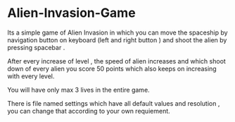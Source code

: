 # Alien-Invasion-Game

Its a simple game of Alien Invasion in which you can move the spaceship by navigation button on keyboard (left and right button )
and shoot the alien by pressing spacebar .

After every increase of level , the speed of alien increases and which shoot down of every alien you score 50 points which also keeps on increasing with 
every level.

You will have only max 3  lives in the entire game.

There is file named settings which have all default values and resolution , you can change that according to your own requiement.
